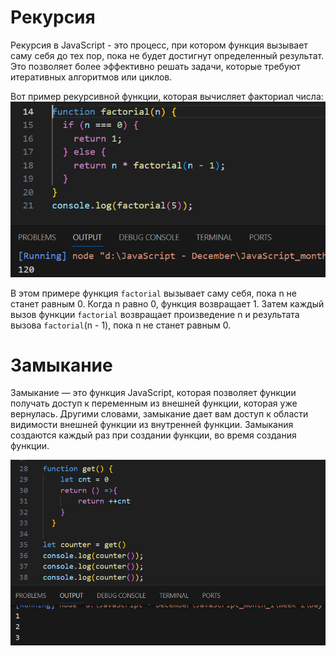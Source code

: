 # Рекурсия
Рекурсия в JavaScript - это процесс, при котором функция вызывает саму себя до тех пор, пока не будет достигнут определенный результат. Это позволяет более эффективно решать задачи, которые требуют итеративных алгоритмов или циклов.

Вот пример рекурсивной функции, которая вычисляет факториал числа:
![Alt text](image.png)

В этом примере функция `factorial` вызывает саму себя, пока n не станет равным 0. Когда n равно 0, функция возвращает 1. Затем каждый вызов функции `factorial` возвращает произведение n и результата вызова `factorial`(n - 1), пока n не станет равным 0.


# Замыкание

Замыкание — это функция JavaScript, которая позволяет функции получать доступ к переменным из внешней функции, которая уже вернулась. Другими словами, замыкание дает вам доступ к области видимости внешней функции из внутренней функции. Замыкания создаются каждый раз при создании функции, во время создания функции.

![Alt text](image-1.png)